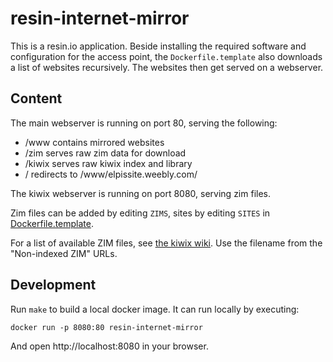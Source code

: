 # resin-internet-mirror

This is a resin.io application. Beside installing the required software and
configuration for the access point, the `Dockerfile.template` also downloads
a list of websites recursively. The websites then get served on a webserver.


## Content
The main webserver is running on port 80, serving the following:

- /www contains mirrored websites
- /zim serves raw zim data for download
- /kiwix serves raw kiwix index and library
- / redirects to /www/elpissite.weebly.com/

The kiwix webserver is running on port 8080, serving zim files.

Zim files can be added by editing `ZIMS`, sites by editing `SITES` in
[Dockerfile.template](Dockerfile.template).

For a list of available ZIM files, see [the kiwix
wiki](http://wiki.kiwix.org/wiki/Content_in_all_languages). Use the filename
from the "Non-indexed ZIM" URLs.


## Development

Run `make` to build a local docker image. It can run locally by executing:

```
docker run -p 8080:80 resin-internet-mirror
```

And open http://localhost:8080 in your browser.
